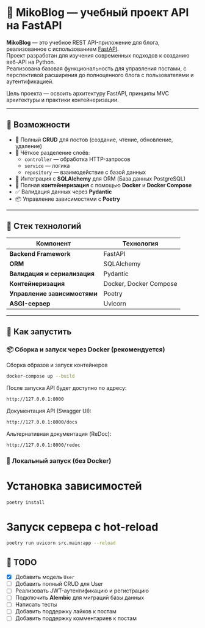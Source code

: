 # 📝 MikoBlog — учебный проект API на FastAPI

**MikoBlog** — это учебное REST API-приложение для блога, реализованное с использованием [FastAPI](https://fastapi.tiangolo.com/).  
Проект разработан для изучения современных подходов к созданию веб-API на Python.  
Реализована базовая функциональность для управления постами, с перспективой расширения до полноценного блога с пользователями и аутентификацией.

Цель проекта — освоить архитектуру FastAPI, принципы MVC архитектуры и практики контейнеризации.

---

## 📌 Возможности

- 📄 Полный **CRUD** для постов (создание, чтение, обновление, удаление)
- 🧱 Чёткое разделение слоёв:
  - `controller` — обработка HTTP-запросов
  - `service` — логика
  - `repository` — взаимодействие с базой данных
- 🔗 Интеграция с **SQLAlchemy** для ORM (База данных PostgreSQL)
- 🐳 Полная **контейнеризация** с помощью **Docker** и **Docker Compose**
- ✅ Валидация данных через **Pydantic**
- 📦 Управление зависимостями с **Poetry**

---

## 🧭 Стек технологий

| Компонент                    | Технология                          |
|------------------------------|-------------------------------------|
| **Backend Framework**        | FastAPI                             |
| **ORM**                      | SQLAlchemy                          |
| **Валидация и сериализация** | Pydantic                            |
| **Контейнеризация**          | Docker, Docker Compose              |
| **Управление зависимостями** | Poetry                              |
| **ASGI-сервер**              | Uvicorn                             |

---

## 🚀 Как запустить

### 📦 Сборка и запуск через Docker (рекомендуется)

Сборка образов и запуск контейнеров
```zsh
docker-compose up --build
```

После запуска API будет доступно по адресу:
```zsh
http://127.0.0.1:8000 
```

Документация API (Swagger UI):
```zsh
http://127.0.0.1:8000/docs 
```

Альтернативная документация (ReDoc):
```zsh
http://127.0.0.1:8000/redoc 
```

### 🧪 Локальный запуск (без Docker) 

# Установка зависимостей
```zsh
poetry install
```

# Запуск сервера с hot-reload
```zsh
poetry run uvicorn src.main:app --reload
```

## 🧪 TODO

- [x] Добавить модель `User`
- [ ] Добавить полный CRUD для User
- [ ] Реализовать JWT-аутентификацию и регистрацию
- [ ] Подключить **Alembic** для миграций базы данных
- [ ] Написать тесты
- [ ] Добавить поддержку лайков к постам
- [ ] Добавить поддержку комментариев к постам